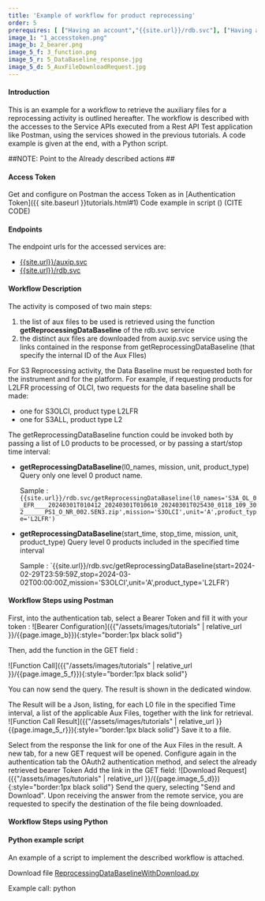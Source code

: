 ```yaml
---
title: 'Example of workflow for product reprocessing'
order: 5
prerequires: [ ["Having an account","{{site.url}}/rdb.svc"], ["Having a authentification token","tutorials.html#1"],["Having POSTMAN installed","https://learning.postman.com/docs/getting-started/installation-and-updates/"], ["Knowing POSTMAN","https://learning.postman.com/docs/getting-started/introduction/"] ]
image_1: "1_accesstoken.png"
image_b: 2_bearer.png
image_5_f: 3_function.png
image_5_r: 5_DataBaseline_response.jpg
image_5_d: 5_AuxFileDownloadRequest.jpg
---
```

#### Introduction

This is an example for a workflow to retrieve the auxiliary files for a reprocessing activity is outlined hereafter.
The workflow is described with the accesses to the Service APIs executed from a Rest API Test application like Postman, using the services showed in the previous tutorials.
A code example is given at the end, with a Python script.

##NOTE: Point to the Already described actions ##

#### Access Token
Get and configure on Postman the access Token as in [Authentication Token]({{ site.baseurl }}tutorials.html#1)
Code example in script () (CITE CODE)

#### Endpoints

The endpoint urls for the accessed services are:
 - [{{site.url}}/auxip.svc]({{site.baseurl}}/auxip.svc)
 - [{{site.url}}/rdb.svc]({{site.baseurl}}/rdb.svc)

#### Workflow Description
The activity is composed of two main steps:
1. the list of aux files to be used is retrieved using the function **getReprocessingDataBaseline** of the rdb.svc service
2. the distinct aux files are downloaded from auxip.svc service using the links contained in the response from getReprocessingDataBaseline (that specify the internal ID of the Aux FIles)

For S3 Reprocessing activity, the Data Baseline must be requested both for the instrument and for the platform.
For example, if requesting products for L2LFR processing of OLCI, two requests for the data baseline shall be made:
 - one for S3OLCI, product type L2LFR
 - one for S3ALL, product type L2

The getReprocessingDataBaseline function could be invoked both by passing a list of L0 products to be processed, or by passing a start/stop time interval:
- **getReprocessingDataBaseline**(l0_names, mission, unit, product_type)
    Query only one level 0 product name. 
	
    Sample : `{{site.url}}/rdb.svc/getReprocessingDataBaseline(l0_names='S3A_OL_0_EFR____20240301T010412_20240301T010610_20240301T025430_0118_109_302______PS1_O_NR_002.SEN3.zip',mission='S3OLCI',unit='A',product_type='L2LFR')`
- **getReprocessingDataBaseline**(start_time, stop_time, mission, unit, product_type)
    Query level 0 products included in the specified time interval
	
    Sample : `{{site.url}}/rdb.svc/getReprocessingDataBaseline(start=2024-02-29T23:59:59Z,stop=2024-03-02T00:00:00Z,mission='S3OLCI',unit='A',product_type='L2LFR')

#### Workflow Steps using Postman
First, into the authentication tab, select a Bearer Token and fill it with your token :
![Bearer Configuration]({{"/assets/images/tutorials" | relative_url }}/{{page.image_b}}){:style="border:1px black solid"}

Then, add the function in the GET field :

![Function Call]({{"/assets/images/tutorials" | relative_url }}/{{page.image_5_f}}){:style="border:1px black solid"}

You can now send the query.
The result is shown in the dedicated window.

The Result will be a Json, listing, for each L0 file in the specified Time interval, a list of the applicable Aux Files, together with the link for retrieval.
![Function Call Result]({{"/assets/images/tutorials" | relative_url }}{{page.image_5_r}}){:style="border:1px black solid"}
Save it to a file.

Select from the response the link for one of the Aux Files in the result.
A new tab, for a new GET request will be opened.
Configure again in the authentication tab the OAuth2 authentication method, and select the already retrieved bearer Token
Add the link in the GET field: 
![Download Request] ({{"/assets/images/tutorials" | relative_url }}/{{page.image_5_d}}) {:style="border:1px black solid"}
Send the query, selecting "Send and Download".
Upon receiving the answer from the remote service, you are requested to specify the destination of the file being downloaded.

#### Workflow Steps using Python

#### Python example script
An example of a script to implement the described workflow is attached.
<p>Download file <a href="{{site.baseurl}}data/ReprocessingDataBaselineWithDownload.py" target="_blank">ReprocessingDataBaselineWithDownload.py</a></p>

Example call:
python 



